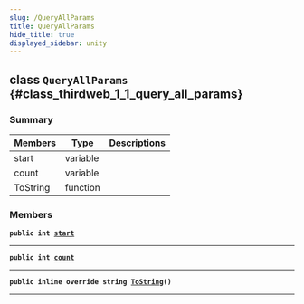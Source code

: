 ```yaml
---
slug: /QueryAllParams
title: QueryAllParams
hide_title: true
displayed_sidebar: unity
---
```


## class `QueryAllParams` {#class_thirdweb_1_1_query_all_params}

### Summary

| Members | Type | Descriptions |
| ------- | ---- | ------------ |
| start | variable |  |
| count | variable |  |
| ToString | function |  |

### Members

**`public int `[`start`](#class_thirdweb_1_1_query_all_params_1a2e46c7267445a1c6fc59b46ad325b500)**

---

**`public int `[`count`](#class_thirdweb_1_1_query_all_params_1ab753967d04c707adca12536681b9c90d)**

---

**`public inline override string `[`ToString`](#class_thirdweb_1_1_query_all_params_1a40b0af4516de90ef715ec8270df00954)`()`**

---

